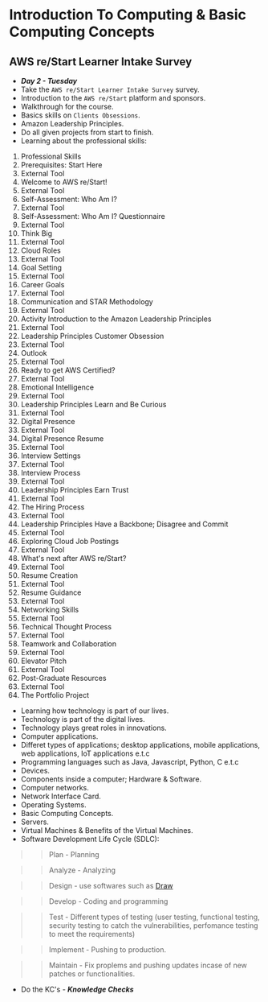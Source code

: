 # Introduction To Computing & Basic Computing Concepts

## AWS re/Start Learner Intake Survey
- ***Day 2 - Tuesday***
- Take the `AWS re/Start Learner Intake Survey` survey.
- Introduction to the `AWS re/Start` platform and sponsors.
- Walkthrough for the course.
- Basics skills on `Clients Obsessions`.
- Amazon Leadership Principles.
- Do all given projects from start to finish.
- Learning about the professional skills:

1. Professional Skills
2. Prerequisites: Start Here
3. External Tool
4. Welcome to AWS re/Start!
5. External Tool
6. Self-Assessment: Who Am I?
7. External Tool
8. Self-Assessment: Who Am I? Questionnaire
9. External Tool
10. Think Big
11. External Tool
12. Cloud Roles
13. External Tool
14. Goal Setting
15. External Tool
16. Career Goals
17. External Tool
18. Communication and STAR Methodology
19. External Tool
20. Activity Introduction to the Amazon Leadership Principles
21. External Tool
22. Leadership Principles Customer Obsession
23. External Tool
24. Outlook
25. External Tool
26. Ready to get AWS Certified?
27. External Tool
28. Emotional Intelligence
29. External Tool
30. Leadership Principles Learn and Be Curious
31. External Tool
32. Digital Presence
33. External Tool
34. Digital Presence Resume
35. External Tool
36. Interview Settings
37. External Tool
38. Interview Process
39. External Tool
40. Leadership Principles Earn Trust
41. External Tool
42. The Hiring Process
43. External Tool
44. Leadership Principles Have a Backbone; Disagree and Commit
45. External Tool
46. Exploring Cloud Job Postings
47. External Tool
48. What's next after AWS re/Start?
49. External Tool
50. Resume Creation
51. External Tool
52. Resume Guidance
53. External Tool
54. Networking Skills
55. External Tool
56. Technical Thought Process
57. External Tool
58. Teamwork and Collaboration
59. External Tool
60. Elevator Pitch
61. External Tool
62. Post-Graduate Resources
63. External Tool
64. The Portfolio Project

- Learning how technology is part of our lives.
- Technology is part of the digital lives.
- Technology plays great roles in innovations.
- Computer applications.
- Differet types of applications; desktop applications, mobile applications, web applications, IoT applications e.t.c
- Programming languages such as Java, Javascript, Python, C e.t.c
- Devices.
- Components inside a computer; Hardware & Software.
- Computer networks.
- Network Interface Card.
- Operating Systems.
- Basic Computing Concepts.
- Servers.
- Virtual Machines & Benefits of the Virtual Machines.
- Software Development Life Cycle (SDLC):
>> Plan - Planning

>> Analyze - Analyzing

>> Design - use softwares such as [Draw](https://draw.io/)

>> Develop - Coding and programming

>> Test - Different types of testing (user testing, functional testing, security testing to catch the vulnerabilities, perfomance testing to meet the requirements)

>> Implement - Pushing to production.

>> Maintain - Fix proplems and pushing updates incase of new patches or functionalities.

- Do the KC's - ***Knowledge Checks***
